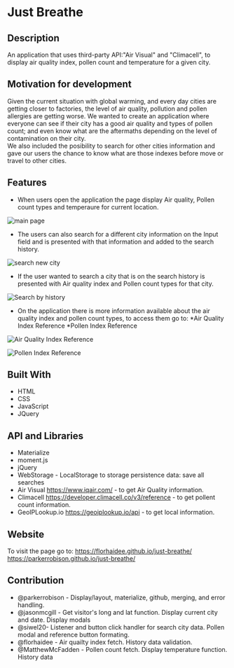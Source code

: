 # Just Breathe

## Description
An application that uses third-party API:"Air Visual" and "Climacell", to display air quality index, pollen count and temperature for a given city.

## Motivation for development
Given the current situation with global warming, and every day cities are getting closer to factories, the level of air quality, pollution and pollen allergies are getting worse. We wanted to create an application where everyone can see if their city has a good air quality and types of pollen count; and even know what are the aftermaths depending on the level of contamination on their city.  
We also included the posibility to search for other cities information and gave our users the chance to know what are those indexes before move or travel to other cities.

## Features
* When users open the application the page display Air quality, Pollen count types and temperaure for current location. 

![main page](./assets/images/name)

* The users can also search for a different city information on the Input field and is presented with that information and added to the search history.

![search new city](./assets/images/name)

* If the user wanted to search a city that is on the search history is presented with Air quality index and Pollen count types for that city.

![Search by history](./assets/images/name)

* On the application there is more information available about the air quality index and pollen count types, to access them go to: 
  *Air Quality Index Reference
  *Pollen Index Reference
  
![Air Quality Index Reference](./assets/images/name)

![Pollen Index Reference](./assets/images/name)

## Built With
* HTML
* CSS
* JavaScript
* JQuery

## API and Libraries
* Materialize 
* moment.js 
* jQuery
* WebStorage - LocalStorage to storage persistence data: save all searches
* Air Visual https://www.iqair.com/ - to get Air Quality information.
* Climacell https://developer.climacell.co/v3/reference - to get pollent count information.
* GeoIPLookup.io https://geoiplookup.io/api - to get local information.

## Website
To visit the page go to:
https://florhaidee.github.io/just-breathe/
https://parkerrobison.github.io/just-breathe/


## Contribution

* @parkerrobison - Display/layout, materialize, github, merging, and error handling.
* @jasonmcgill - Get visitor's long and lat function. Display current city and date. Display modals
* @siwel20- Listener and button click handler for search city data. Pollen modal and reference button formating.
* @florhaidee - Air quailty index fetch.  History data validation.
* @MatthewMcFadden - Pollen count fetch.  Display temperature function. History data 


